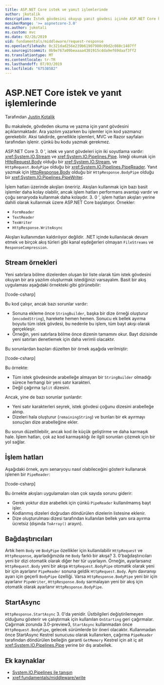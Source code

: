 ```yaml
---
title: ASP.NET Core istek ve yanıt işlemlerinde
author: jkotalik
description: İstek gövdesini okuyup yanıt gövdesi içinde ASP.NET Core hakkında bilgi edinin.
monikerRange: '>= aspnetcore-3.0'
ms.author: jukotali
ms.custom: mvc
ms.date: 02/26/2019
uid: fundamentals/middleware/request-response
ms.openlocfilehash: 0c321dad256e239b61907980c09d2c088c1407ff
ms.sourcegitcommit: 0b9e767a09beaaaa4301915cdda9ef69daaf3ff2
ms.translationtype: MT
ms.contentlocale: tr-TR
ms.lasthandoff: 07/03/2019
ms.locfileid: "67538582"
---
```

# <a name="request-and-response-operations-in-aspnet-core"></a>ASP.NET Core istek ve yanıt işlemlerinde

Tarafından [Justin Kotalik](https://github.com/jkotalik)

Bu makalede, gövdeden okuma ve yazma için yanıt gövdesini açıklanmaktadır. Ara yazılım yazarken bu işlemler için kod yazmanız gerekebilir. Aksi takdirde, genellikle işlemleri, MVC ve Razor sayfaları tarafından işlenir. çünkü bu kodu yazmak gerekmez.

ASP.NET Core 3. 0 ', istek ve yanıt gövdeleri için iki soyutlama vardır: <xref:System.IO.Stream> ve <xref:System.IO.Pipelines.Pipe>. İsteği okumak için [HttpRequest.Body](xref:Microsoft.AspNetCore.Http.HttpRequest.Body) olduğu bir <xref:System.IO.Stream>, ve `HttpRequest.BodyPipe` olduğu bir <xref:System.IO.Pipelines.PipeReader>. Yanıt yazmak için [HttpResponse.Body](xref:Microsoft.AspNetCore.Http.HttpResponse.Body) olduğu bir `HttpResponse.BodyPipe` olduğu bir <xref:System.IO.Pipelines.PipeWriter>.

İşlem hatları üzerinde akışları öneririz. Akışları kullanmak için bazı basit işlemler daha kolay olabilir, ancak işlem hatları performans avantajı vardır ve çoğu senaryoda kullanmak daha kolaydır. 3\. 0 ', işlem hatları akışları yerine dahili olarak kullanmak üzere ASP.NET Core başlatıyor. Örnekler:

- `FormReader`
- `TextReader`
- `TexWriter`
- `HttpResponse.WriteAsync`

Akışları kullanımdan kaldırılıyor değildir. .NET içinde kullanılacak devam etmek ve birçok akış türleri gibi kanal eşdeğerleri olmayan `FileStreams` ve `ResponseCompression`.

## <a name="stream-examples"></a>Stream örnekleri

Yeni satırlara bölme dizelerden oluşan bir liste olarak tüm istek gövdesini okuyan bir ara yazılım oluşturmak istediğinizi varsayalım. Basit bir akış uygulaması aşağıdaki örnekteki gibi görünebilir:

[!code-csharp[](request-response/samples/3.x/RequestResponseSample/Startup.cs?name=GetListOfStringsFromStream)]

Bu kod çalışır, ancak bazı sorunlar vardır:

- Sonuna ekleme önce `StringBuilder`, başka bir dize örneği oluşturur (`encodedString`), harekete hemen hemen. Sonucu ek bellek ayırma boyutu tüm istek gövdesi, bu nedenle bu işlem, tüm bayt akışı olarak gerçekleşir.
- Örneğin, yeni satırlara bölme önce dizenin tamamını okur. Bayt dizisinde yeni satırları denetlemek için daha verimli olacaktır.

Bu sorunlardan bazıları düzelten bir örnek aşağıda verilmiştir:

[!code-csharp[](request-response/samples/3.x/RequestResponseSample/Startup.cs?name=GetListOfStringsFromStreamMoreEfficient)]

Bu örnekte:

- Tüm istek gövdesinde arabelleğe almayan bir `StringBuilder` olmadığı sürece herhangi bir yeni satır karakteri.
- Değil çağırma `Split` dizesini.

Ancak, yine de bazı sorunlar şunlardır:

- Yeni satır karakterleri seyrek, istek gövdesi çoğunu dizesini arabelleğe alınıp.
- Dizeleri hala oluşturur (`remainingString`) ve bunları bir ek ayırmayı sonuçları dize arabelleğine ekler.

Bu sorun düzeltilebilir, ancak kod ile küçük geliştirme ve daha karmaşık hale. İşlem hatları, çok az kod karmaşıklığı ile ilgili sorunları çözmek için bir yol sağlar.

## <a name="pipelines"></a>İşlem hatları

Aşağıdaki örnek, aynı senaryoyu nasıl olabileceğini gösterir kullanarak işlenen bir `PipeReader`:

[!code-csharp[](request-response/samples/3.x/RequestResponseSample/Startup.cs?name=GetListOfStringFromPipe)]

Bu örnekte akışları uygulamaları olan çok sayıda sorunu giderir:

- Gerek yoktur dize arabellek için çünkü `PipeReader` kullanılmamış bayt işler.
- Kodlanmış dizeleri doğrudan döndürülen dizelerin listesine eklenir.
- Dize oluşturulması dizesi tarafından kullanılan bellek yanı sıra ayırma ücretsiz (dışında `ToArray()` arayın).

## <a name="adapters"></a>Bağdaştırıcıları

Artık hem `Body` ve `BodyPipe` özellikler için kullanılabilir `HttpRequest` ve `HttpResponse`, ayarladığınızda ne `Body` farklı bir akışa? 3\. 0'bağdaştırıcıları yeni bir dizi otomatik olarak diğer her tür uyarlayın. Örneğin, ayarlarsanız `HttpRequest.Body` yeni bir akışa `HttpRequest.BodyPipe` otomatik olarak yeni bir için ayarlanır `PipeReader` sonuna geldik `HttpRequest.Body`. Aynı davranışı ayarı için geçerli `BodyPipe` özelliği. Varsa `HttpResponse.BodyPipe` yeni bir için ayarlanır `PipeWriter`, `HttpResponse.Body` sarmalayan yeni bir akış için otomatik olarak ayarlanır `HttpResponse.BodyPipe`.

## <a name="startasync"></a>StartAsync

`HttpResponse.StartAsync` 3. 0'da yenidir. Üstbilgileri değiştirilemeyen olduğunu gösterir ve çalıştırmak için kullanılan `OnStarting` geri çağırmalar. Çağırmak zorunda 3.0-preview3, `StartAsync` kullanmadan önce `HttpRequest.BodyPipe`, gelecek sürümlerde bir öneri olacaktır. Kullanmadan önce StartAsync Kestrel sunucusu olarak kullanırken, çağırma `PipeReader` tarafından döndürülen belleğin garanti `GetMemory` Kestrel için ait iç ait <xref:System.IO.Pipelines.Pipe> yerine bir dış arabellek.

## <a name="additional-resources"></a>Ek kaynaklar

- [System.IO.Pipelines ile tanışın](https://devblogs.microsoft.com/dotnet/system-io-pipelines-high-performance-io-in-net/)
- <xref:fundamentals/middleware/write>